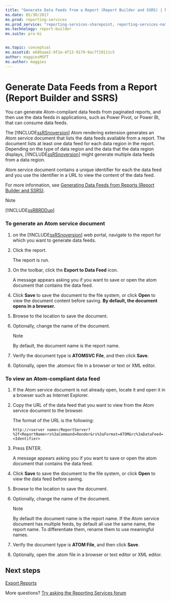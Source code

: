 ```yaml
---
title: "Generate Data Feeds from a Report (Report Builder and SSRS) | Microsoft Docs"
ms.date: 05/30/2017
ms.prod: reporting-services
ms.prod_service: "reporting-services-sharepoint, reporting-services-native"
ms.technology: report-builder
ms.suite: pro-bi


ms.topic: conceptual
ms.assetid: e68baae2-9f2a-4f13-9179-9ac7f29111c5
author: maggiesMSFT
ms.author: maggies
---
```


# Generate Data Feeds from a Report (Report Builder and SSRS)

You can generate Atom-compliant data feeds from paginated reports, and then use the data feeds in applications, such as Power Pivot, or Power BI, that can consume data feeds.  
  
 The [!INCLUDE[ssRSnoversion](../../includes/ssrsnoversion-md.md)] Atom rendering extension generates an Atom service document that lists the data feeds available from a report. The document lists at least one data feed for each data region in the report. Depending on the type of data region and the data that the data region displays, [!INCLUDE[ssRSnoversion](../../includes/ssrsnoversion-md.md)] might generate multiple data feeds from a data region.  
  
 Atom service document contains a unique identifier for each the data feed and you use the identifier in a URL to view the content of the data feed.  
  
 For more information, see [Generating Data Feeds from Reports &#40;Report Builder and SSRS&#41;](../../reporting-services/report-builder/generating-data-feeds-from-reports-report-builder-and-ssrs.md).  
  
> [!NOTE]  
>  [!INCLUDE[ssRBRDDup](../../includes/ssrbrddup-md.md)]  
  
### To generate an Atom service document  
  
1.  on the [!INCLUDE[ssRSnoversion](../../includes/ssrsnoversion-md.md)] web portal, navigate to the report for which you want to generate data feeds.  
  
2.  Click the report.  
  
     The report is run.  
  
3.  On the toolbar, click the **Export to Data Feed** icon.  
  
     A message appears asking you if you want to save or open the atom document that contains the data feed.  
  
4.  Click **Save** to save the document to the file system, or click **Open** to view the document content before saving. **By default, the document opens in a browser.**  
  
5.  Browse to the location to save the document.  
  
6.  Optionally, change the name of the document.  
  
    > [!NOTE]  
    >  By default, the document name is the report name.  
  
7.  Verify the document type is **ATOMSVC File**, and then click **Save**.  
  
8.  Optionally, open the .atomsvc file in a browser or text or XML editor.  
  
### To view an Atom-compliant data feed  
  
1.  If the Atom service document is not already open, locate it and open it in a browser such as Internet Explorer.  
  
2.  Copy the URL of the data feed that you want to view from the Atom service document to the browser.  
  
     The format of the URL is the following:  
  
     `http://<server name>/ReportServer?%2f<ReportName>rs%3aCommand=Render&rs%3aFormat=ATOM&rc%3aDataFeed=<Identifier>`  
  
3.  Press ENTER.  
  
     A message appears asking you if you want to save or open the atom document that contains the data feed.  
  
4.  Click **Save** to save the document to the file system, or click **Open** to view the data feed before saving.  
  
5.  Browse to the location to save the document.  
  
6.  Optionally, change the name of the document.  
  
    > [!NOTE]  
    >  By default the document name is the report name. If the Atom service document has multiple feeds, by default all use the same name, the report name. To differentiate them, rename them to use meaningful names.  
  
7.  Verify the document type is **ATOM File**, and then click **Save**.  
  
8.  Optionally, open the .atom file in a browser or text editor or XML editor.  

## Next steps

[Export Reports](../../reporting-services/report-builder/export-reports-report-builder-and-ssrs.md)  

More questions? [Try asking the Reporting Services forum](http://go.microsoft.com/fwlink/?LinkId=620231)

